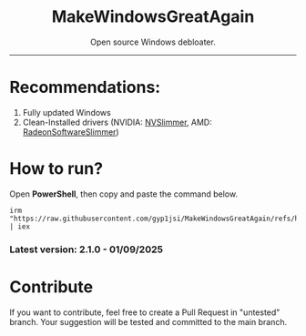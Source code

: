 <h1 align="center">MakeWindowsGreatAgain</h1>

<p align="center"> Open source Windows debloater. </p>

<hr>

# Recommendations:
1. Fully updated Windows
2. Clean-Installed drivers (NVIDIA: [NVSlimmer](https://www.majorgeeks.com/mg/getmirror/nvslimmer,2.html), AMD: [RadeonSoftwareSlimmer](https://github.com/GSDragoon/RadeonSoftwareSlimmer))

# How to run?
Open **PowerShell**, then copy and paste the command below.
```
irm "https://raw.githubusercontent.com/gyp1jsi/MakeWindowsGreatAgain/refs/heads/untested/MakeWindowsGreatAgain/mwga.ps1" | iex
```
### Latest version: 2.1.0 - 01/09/2025

# Contribute
If you want to contribute, feel free to create a Pull Request in "untested" branch. Your suggestion will be tested and committed to the main branch. 